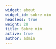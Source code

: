 ```yaml
---
widget: about
widget_id: sobre-mim
headless: true
weight: 20
title: Sobre mim
active: true
author: admin
---
```

